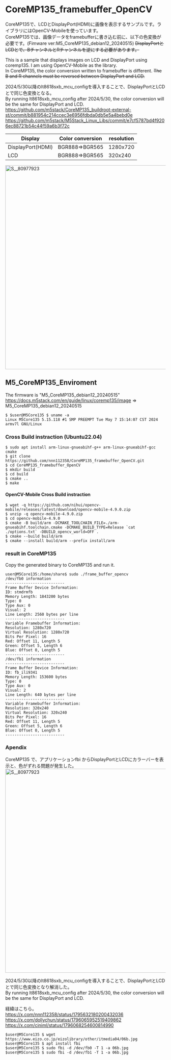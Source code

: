 # CoreMP135_framebuffer_OpenCV

CoreMP135で、LCDとDisplayPort(HDMI)に画像を表示するサンプルです。ライブラリにはOpenCV-Mobileを使っています。  
CoreMP135では、画像データをframebufferに書き込む前に、以下の色変換が必要です。(Fimware ver:M5_CoreMP135_debian12_20240515)
~~DisplayPortとLCDとで、BチャンネルとRチャンネルを逆にする必要があります。~~

This is a sample that displays images on LCD and DisplayPort using coremp135. I am using OpenCV-Mobile as the library.  
In CoreMP135, the color conversion written to framebuffer is different. ~~The B and R channels must be reversed between DisplayPort and LCD.~~

2024/5/30以降のlt8618sxb_mcu_configを導入することで、DisplayPortとLCDとで同じ色変換となる。  
By running lt8618sxb_mcu_config after 2024/5/30, the color conversion will be the same for DisplayPort and LCD.  
https://github.com/m5stack/CoreMP135_buildroot-external-st/commit/b881954c214ccec3e6956fdbda0db5e5a4bebd0e  
https://github.com/m5stack/M5Stack_Linux_Libs/commit/e7cf5787bd4f9206ec88721b54c44f59a6b3f72c  


|Display|Color conversion | resolution |
|-------------| ------------- | ------------- |
|DisplayPort(HDMI)| BGR888⇒BGR565   |  1280x720   |
|LCD|BGR888⇒BGR565 | 320x240    |


<img width="640" alt="S__80977923" src="https://github.com/nnn112358/CoreMP135_framebuffer_OpenCV/assets/27625496/7253fda7-6f79-4ebc-9a60-d4bf5b55b4bf">

## M5_CoreMP135_Enviroment

The firmware is "M5_CoreMP135_debian12_20240515"  
https://docs.m5stack.com/en/guide/linux/coremp135/image ⇒ M5_CoreMP135_debian12_20240515	

```
$ $user@M5Core135 $ uname -a
Linux M5Core135 5.15.118 #1 SMP PREEMPT Tue May 7 15:14:07 CST 2024 armv7l GNU/Linux
```

### Cross Build instraction (Ubuntu22.04)

```
$ sudo apt install arm-linux-gnueabihf-g++ arm-linux-gnueabihf-gcc cmake
$ git clone https://github.com/nnn112358/CoreMP135_framebuffer_OpenCV.git
$ cd CoreMP135_framebuffer_OpenCV
$ mkdir build
$ cd build
$ cmake ..
$ make
```

#### OpenCV-Mobile Cross Build instraction
```
$ wget -q https://github.com/nihui/opencv-mobile/releases/latest/download/opencv-mobile-4.9.0.zip
$ unzip -q opencv-mobile-4.9.0.zip
$ cd opencv-mobile-4.9.0
$ cmake -B build/arm -DCMAKE_TOOLCHAIN_FILE=./arm-gnueabihf.toolchain.cmake -DCMAKE_BUILD_TYPE=Release `cat ./options.txt` -DBUILD_opencv_world=OFF .
$ cmake --build build/arm
$ cmake --install build/arm --prefix install/arm
```


### result in CoreMP135
Copy the generated binary to CoreMP135 and run it.

```
user@M5Core135:/home/share$ sudo ./frame_buffer_opencv
/dev/fb0 information
--------------------------
Frame Buffer Device Information:
ID: stmdrmfb
Memory Length: 1843200 bytes
Type: 0
Type Aux: 0
Visual: 2
Line Length: 2560 bytes per line
--------------------------
Variable Framebuffer Information:
Resolution: 1280x720
Virtual Resolution: 1280x720
Bits Per Pixel: 16
Red: Offset 11, Length 5
Green: Offset 5, Length 6
Blue: Offset 0, Length 5
--------------------------
/dev/fb1 information
--------------------------
Frame Buffer Device Information:
ID: fb_ili9341
Memory Length: 153600 bytes
Type: 0
Type Aux: 0
Visual: 2
Line Length: 640 bytes per line
--------------------------
Variable Framebuffer Information:
Resolution: 320x240
Virtual Resolution: 320x240
Bits Per Pixel: 16
Red: Offset 11, Length 5
Green: Offset 5, Length 6
Blue: Offset 0, Length 5
--------------------------
```

### Apendix
CoreMP135 で、アプリケーションfbi からDisplayPortとLCDにカラーバーを表示と、色がずれる問題が発生した。 
<img width="640" alt="S__80977923" src="https://github.com/nnn112358/CoreMP135_framebuffer_OpenCV/assets/27625496/78c63160-3e39-43e0-bf4f-8327f33d26bf">

2024/5/30以降のlt8618sxb_mcu_configを導入することで、DisplayPortとLCDとで同じ色変換となり解消した。  
By running lt8618sxb_mcu_config after 2024/5/30, the color conversion will be the same for DisplayPort and LCD.  

経緯はこちら。  
https://x.com/nnn112358/status/1795632180200432036  
https://x.com/dollychun/status/1796065952519409862  
https://x.com/ciniml/status/1796068254600814990  

```
$user@M5Core135 $ wget https://www.eizo.co.jp/eizolibrary/other/itmedia04/06b.jpg
$user@M5Core135 $ apt install fbi
$user@M5Core135 $ sudo fbi -d /dev/fb0 -T 1 -a 06b.jpg
$user@M5Core135 $ sudo fbi -d /dev/fb1 -T 1 -a 06b.jpg
```




